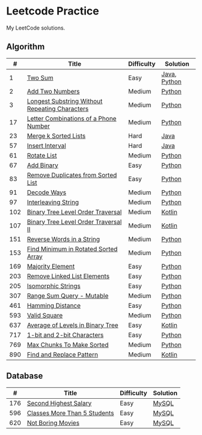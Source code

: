 # Leetcode Practice  
My LeetCode solutions.  

## Algorithm  
| # | Title | Difficulty | Solution |
| - | ----- | ---------- | -------- |
| 1 | [Two Sum](https://leetcode.com/problems/two-sum/description/) | Easy | [Java](./Java/TwoSum.java), [Python](./Python/two_sum.py) |
| 2 | [Add Two Numbers](https://leetcode.com/problems/add-two-numbers/description/) | Medium | [Python](./Python/add_two_numbers.py) |
| 3 | [Longest Substring Without Repeating Characters](https://leetcode.com/problems/longest-substring-without-repeating-characters/description/) | Medium | [Python](./Python/longest_substring_without_repeating_characters.py) |
| 17 | [Letter Combinations of a Phone Number](https://leetcode.com/problems/letter-combinations-of-a-phone-number/) | Medium | [Python](./Python/letter_combinations_of_a_phone_number.py) |
| 23 | [Merge k Sorted Lists](https://leetcode.com/problems/merge-k-sorted-lists/) | Hard | [Java](./Java/MergeKSortedList.java) |
| 57 | [Insert Interval](https://leetcode.com/problems/insert-interval/) | Hard | [Java](./Java/InsertInterval.java) |
| 61 | [Rotate List](https://leetcode.com/problems/rotate-list/description/) | Medium | [Python](./Python/rotate_list.py) |
| 67 | [Add Binary](https://leetcode.com/problems/add-binary/) | Easy | [Python](./Python/add_binary.py) |
| 83 | [Remove Duplicates from Sorted List](https://leetcode.com/problems/remove-duplicates-from-sorted-list/description/) | Easy | [Python](./Python/remove_duplicates_from_sorted_list.py) |
| 91 | [Decode Ways](https://leetcode.com/problems/decode-ways/) | Medium | [Python](./Python/decode_ways.py) |
| 97 | [Interleaving String](https://leetcode.com/problems/interleaving-string/) | Medium | [Python](./Python/interleaving_string.py) |
| 102 | [Binary Tree Level Order Traversal](https://leetcode.com/problems/binary-tree-level-order-traversal/) | Medium | [Kotlin](./Kotlin/binaryTreeLevelOrderTraversal.kt) |
| 107 | [Binary Tree Level Order Traversal II](https://leetcode.com/problems/binary-tree-level-order-traversal-ii/) | Medium | [Kotlin](./Kotlin/binaryTreeLevelOrderTraversalII.kt) |
| 151 | [Reverse Words in a String](https://leetcode.com/problems/reverse-words-in-a-string/) | Medium | [Python](./Python/reverse_words_in_a_string.py) |
| 153 | [Find Minimum in Rotated Sorted Array](https://leetcode.com/problems/find-minimum-in-rotated-sorted-array/description/) | Medium | [Python](./Python/find_minimum_in_rotated_sorted_array.py) |
| 169 | [Majority Element](https://leetcode.com/problems/majority-element/description/) | Easy | [Python](./Python/majority_element.py) |
| 203 | [Remove Linked List Elements](https://leetcode.com/problems/remove-linked-list-elements) | Easy | [Python](./Python/remove_linked_list_elements.py) |
| 205 | [Isomorphic Strings](https://leetcode.com/problems/isomorphic-strings/) | Easy | [Python](./Python/isomorphic_strings.py) |
| 307 | [Range Sum Query - Mutable](https://leetcode.com/problems/range-sum-query-mutable/description/) | Medium | [Python](./Python/range_sum_query_mutable.py) |
| 461 | [Hamming Distance](https://leetcode.com/problems/hamming-distance/description/) | Easy | [Python](./Python/hamming_distance.py) |
| 593 | [Valid Square](https://leetcode.com/problems/valid-square/) | Medium | [Python](./Python/valid_square.py) |
| 637 | [Average of Levels in Binary Tree](https://leetcode.com/problems/average-of-levels-in-binary-tree/) | Easy | [Kotlin](./Kotlin/averageOfLevelsInBinaryTree.kt) |
| 717 | [1-bit and 2-bit Characters](https://leetcode.com/problems/1-bit-and-2-bit-characters/description/) | Easy | [Python](./Python/1_bit_and_2_bit_characters.py) |
| 769 | [Max Chunks To Make Sorted](https://leetcode.com/problems/max-chunks-to-make-sorted/) | Medium | [Python](./Python/max_chunks_to_make_sorted.py) |
| 890 | [Find and Replace Pattern](https://leetcode.com/problems/find-and-replace-pattern/) | Medium | [Kotlin](./Kotlin/findAndReplacePattern.kt) |


## Database  
| # | Title | Difficulty | Solution |
| - | ----- | ---------- | -------- |
| 176 | [Second Highest Salary](https://leetcode.com/problems/second-highest-salary/description/) | Easy | [MySQL](./MySQL/second_highest_salary.sql) |
| 596 | [Classes More Than 5 Students](https://leetcode.com/problems/classes-more-than-5-students/description/) | Easy | [MySQL](./MySQL/classes_more_than_5_students.sql) |
| 620 | [Not Boring Movies](https://leetcode.com/problems/not-boring-movies/description/) | Easy | [MySQL](./MySQL/not_boring_movies.sql) |